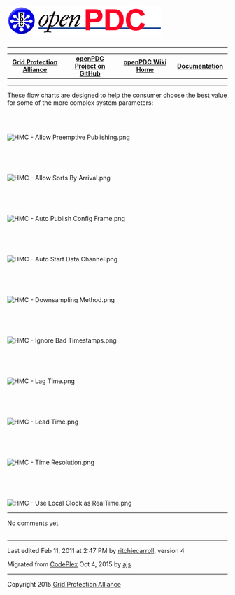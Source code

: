 

<html lang="en" xmlns="http://www.w3.org/1999/xhtml">

<head>

<meta charset="utf-8" />

<title>Help Me Choose Diagrams</title>



<!--HtmlToGmd.Head-->



<!--/HtmlToGmd.Head-->

</head>

<body>

<h1><a href="https://github.com/GridProtectionAlliance/openPDC/tree/master/Source/Documentation/wiki/openPDC_Home.md"><img src="https://github.com/GridProtectionAlliance/openPDC/blob/master/Source/Documentation/wiki/openPDC_Logo.png" alt="The Open Source Phasor Data Concentrator" /></a></h1>

<hr />

<!--HtmlToGmd.Body-->

<div id="NavigationMenu">

<table style="width: 100%; border-collapse: collapse; border: 0px solid gray;">

<tr>

<td style="width: 25%; text-align:center;"><b><a href="http://www.gridprotectionalliance.org">Grid Protection Alliance</a></b></td>

<td style="width: 25%; text-align:center;"><b><a href="https://github.com/GridProtectionAlliance/openPDC">openPDC Project on GitHub</a></b></td>

<td style="width: 25%; text-align:center;"><b><a href="https://github.com/GridProtectionAlliance/openPDC/tree/master/Documentation/wiki/openPDC_Home.md">openPDC Wiki Home</a></b></td>

<td style="width: 25%; text-align:center;"><b><a href="https://github.com/GridProtectionAlliance/openPDC/tree/master/Documentation/wiki/openPDC_Documentation_Home.md">Documentation</a></b></td>

</tr>

</table>

</div>

<hr />

<!--/HtmlToGmd.Body-->



<div class="WikiContent">

<div class="wikidoc">These flow charts are designed to help the consumer choose the best value for some of the more complex system parameters:<br>

<br>

<a name="Allow_Preemptive_Publishing"></a><br>

<img src="https://github.com/GridProtectionAlliance/openPDC/blob/master/Source/Documentation/wiki/Help_Me_Choose_Diagrams.files/HMC_-_Allow_Preemptive_Publishing.png" alt="HMC - Allow Preemptive Publishing.png" title="HMC - Allow Preemptive Publishing.png"><br>

<br>

<a name="Allow_Sorts_By_Arrival"></a><br>

<img src="https://github.com/GridProtectionAlliance/openPDC/blob/master/Source/Documentation/wiki/Help_Me_Choose_Diagrams.files/HMC_-_Allow_Sorts_By_Arrival.png" alt="HMC - Allow Sorts By Arrival.png" title="HMC - Allow Sorts By Arrival.png"><br>

<br>

<a name="Auto_Publish_Config_Frame"></a><br>

<img src="https://github.com/GridProtectionAlliance/openPDC/blob/master/Source/Documentation/wiki/Help_Me_Choose_Diagrams.files/HMC_-_Auto_Publish_Config_Frame.png" alt="HMC - Auto Publish Config Frame.png" title="HMC - Auto Publish Config Frame.png"><br>

<br>

<a name="Auto_Start_Data_Channel"></a><br>

<img src="https://github.com/GridProtectionAlliance/openPDC/blob/master/Source/Documentation/wiki/Help_Me_Choose_Diagrams.files/HMC_-_Auto_Start_Data_Channel.png" alt="HMC - Auto Start Data Channel.png" title="HMC - Auto Start Data Channel.png"><br>

<br>

<a name="Downsampling_Method"></a><br>

<img src="https://github.com/GridProtectionAlliance/openPDC/blob/master/Source/Documentation/wiki/Help_Me_Choose_Diagrams.files/HMC_-_Downsampling_Method.png" alt="HMC - Downsampling Method.png" title="HMC - Downsampling Method.png"><br>

<br>

<a name="Ignore_Bad_Timestamps"></a><br>

<img src="https://github.com/GridProtectionAlliance/openPDC/blob/master/Source/Documentation/wiki/Help_Me_Choose_Diagrams.files/HMC_-_Ignore_Bad_Timestamps.png" alt="HMC - Ignore Bad Timestamps.png" title="HMC - Ignore Bad Timestamps.png"><br>

<br>

<a name="Lag_Time"></a><br>

<img src="https://github.com/GridProtectionAlliance/openPDC/blob/master/Source/Documentation/wiki/Help_Me_Choose_Diagrams.files/HMC_-_Lag_Time.png" alt="HMC - Lag Time.png" title="HMC - Lag Time.png"><br>

<br>

<a name="Lead_Time"></a><br>

<img src="https://github.com/GridProtectionAlliance/openPDC/blob/master/Source/Documentation/wiki/Help_Me_Choose_Diagrams.files/HMC_-_Lead_Time.png" alt="HMC - Lead Time.png" title="HMC - Lead Time.png"><br>

<br>

<a name="Time_Resolution"></a><br>

<img src="https://github.com/GridProtectionAlliance/openPDC/blob/master/Source/Documentation/wiki/Help_Me_Choose_Diagrams.files/HMC_-_Time_Resolution.png" alt="HMC - Time Resolution.png" title="HMC - Time Resolution.png"><br>

<br>

<a name="Use_Local_Clock_as_RealTime"></a><br>

<img src="https://github.com/GridProtectionAlliance/openPDC/blob/master/Source/Documentation/wiki/Help_Me_Choose_Diagrams.files/HMC_-_Use_Local_Clock_as_RealTime.png" alt="HMC - Use Local Clock as RealTime.png" title="HMC - Use Local Clock as RealTime.png"><br>

</div>

</div>

<hr />

<div class="WikiComments">

<div id="wikiCommentsEmpty">No comments yet.<br><br></div>

</div>

<div id="footer">

<hr />

Last edited <span class="smartDate" title="2/11/2011 2:47:28 PM" LocalTimeTicks="1297464448">Feb 11, 2011 at 2:47 PM</span> by <a id="wikiEditByLink" href="https://github.com/GridProtectionAlliance/openPDC/tree/master/Source/Documentation/wiki/Contributors/ritchiecarroll.md">ritchiecarroll</a>, version 4<br />

Migrated from <a href="http://openpdc.codeplex.com/wikipage?title=Help%20Me%20Choose%20Diagrams">CodePlex</a> Oct 4, 2015 by <a href="https://github.com/GridProtectionAlliance/openPDC/tree/master/Source/Documentation/wiki/Contributors/ajstadlin.md">ajs</a>

</div>



<!--HtmlToGmd.Foot-->

<div id="copyright">

<hr />

Copyright 2015 <a href="http://www.gridprotectionoalliance.org">Grid Protection Alliance</a>

</div>

<!--/HtmlToGmd.Foot-->

</body>

</html>


